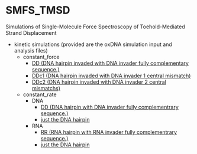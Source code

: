 # SMFS_TMSD
Simulations of Single-Molecule Force Spectroscopy of Toehold-Mediated Strand Displacement


- kinetic simulations (provided are the oxDNA simulation input and analysis files)
    - constant_force 
        - [DD (DNA hairpin invaded with DNA invader fully complementary sequence.)](./kinetic_simulations/constant_force/DD/)
        - [DDc1 (DNA hairpin invaded with DNA invader 1 central mismatch)](./kinetic_simulations/constant_force/DDc1/)
        - [DDc2 (DNA hairpin invaded with DNA invader 2 central mismatchs)](./kinetic_simulations/constant_force/DDc2/)
    - constant_rate
        - DNA
            - [DD (DNA hairpin with DNA invader fully complementrary sequence.)](./kinetic_simulations/constant_rate/dna/DD/) 
            - [just the DNA hairpin](./kinetic_simulations/constant_rate/dna/no_trigger_relaxed/) 
        - RNA
            - [RR (RNA hairpin with RNA invader fully complementrary sequence.)](./kinetic_simulations/constant_rate/rna/RR/) 
            - [just the DNA hairpin](./kinetic_simulations/constant_rate/rna/no_trigger_relaxed/) 
